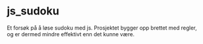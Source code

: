 js_sudoku
=========
Et forsøk på å løse sudoku med js.
Prosjektet bygger opp brettet med regler, og er dermed mindre effektivt enn det kunne være. 
